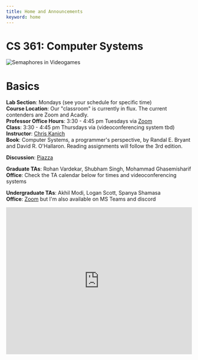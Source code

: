 ```yaml
---
title: Home and Announcements
keyword: home
---
```



# CS 361: Computer Systems 

<img title="Semaphores in Videogames" style="max-width: 100%" class="img-responsive hidden-xs" src="images/factorio-semaphore.gif"><br>

# Basics
**Lab Section**: Mondays (see your schedule for specific time)    
**Course Location**: Our "classroom" is currently in flux. The current contenders are Zoom and Acadly.      
**Professor Office Hours**: 3:30 - 4:45 pm Tuesdays via [Zoom](https://uic.zoom.us/my/ckanich)    
**Class**: 3:30 - 4:45 pm Thursdays via (videoconferencing system tbd)   
**Instructor**: [Chris Kanich][ckanich]   
**Book**: Computer Systems, a programmer's perspective, by Randal E. Bryant and David R. O'Hallaron. Reading assignments will follow the 3rd edition.    

**Discussion**: [Piazza][piazza]

**Graduate TAs**: Rohan Vardekar, Shubham Singh, Mohammad Ghasemisharif   
**Office**: Check the TA calendar below for times and videoconferencing systems    

**Undergraduate TAs**: Akhil Modi, Logan Scott, Spanya Shamasa    
**Office**: [Zoom](https://uic.zoom.us/my/ckanich) but I'm also available on MS Teams and discord      

<iframe src="https://calendar.google.com/calendar/embed?src=c_pieebda51v6jvmaq7s0drsvg5g%40group.calendar.google.com&ctz=America%2FChicago" style="border: 0" width="100%" height="400" frameborder="0" scrolling="no"></iframe>


[pi]: http://mazur.harvard.edu/research/detailspage.php?rowid=8
[ckanich]: mailto:ckanich@uic.edu
[piazza]: {{site.discussion}}
